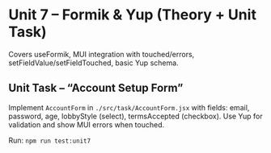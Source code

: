 # Unit 7 – Formik & Yup (Theory + Unit Task)

Covers useFormik, MUI integration with touched/errors, setFieldValue/setFieldTouched, basic Yup schema.

## Unit Task – “Account Setup Form”
Implement `AccountForm` in `./src/task/AccountForm.jsx` with fields: email, password, age, lobbyStyle (select), termsAccepted (checkbox). Use Yup for validation and show MUI errors when touched.

Run: `npm run test:unit7`
